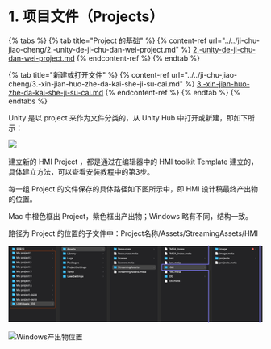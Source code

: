 # 1. 项目文件（Projects）

{% tabs %}
{% tab title="Project 的基础" %}
{% content-ref url="../../ji-chu-jiao-cheng/2.-unity-de-ji-chu-dan-wei-project.md" %}
[2.-unity-de-ji-chu-dan-wei-project.md](../../ji-chu-jiao-cheng/2.-unity-de-ji-chu-dan-wei-project.md)
{% endcontent-ref %}
{% endtab %}

{% tab title="新建或打开文件" %}
{% content-ref url="../../ji-chu-jiao-cheng/3.-xin-jian-huo-zhe-da-kai-she-ji-su-cai.md" %}
[3.-xin-jian-huo-zhe-da-kai-she-ji-su-cai.md](../../ji-chu-jiao-cheng/3.-xin-jian-huo-zhe-da-kai-she-ji-su-cai.md)
{% endcontent-ref %}
{% endtab %}
{% endtabs %}

Unity 是以 project 来作为文件分类的，从  Unity Hub 中打开或新建，即如下所示：

![](../../.gitbook/assets/企业微信截图\_cdcc9b44-5397-4d8b-ab09-d74643459683.png)

建立新的 HMI Project ，都是通过在编辑器中的 HMI  toolkit Template 建立的，具体建立方法，可以查看安装教程中的第3步。

每一组 Project 的文件保存的具体路径如下图所示中，即 HMI 设计稿最终产出物的位置。

Mac 中橙色框出 Project，紫色框出产出物；Windows 略有不同，结构一致。

路径为 Project 的位置的子文件中：Project名称/Assets/StreamingAssets/HMI

![Mac路径](../../.gitbook/assets/Project.png)

![Windows产出物位置](../../.gitbook/assets/WXWorkCapture\_16551926031911.png)



